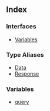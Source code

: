 ## Index

### Interfaces

- [Variables](api%5Cnamespaces%5Cqueries%5Cnamespaces%5CProgramQuery%5Cinterfaces%5CVariables.md)

### Type Aliases

- [Data](api%5Cnamespaces%5Cqueries%5Cnamespaces%5CProgramQuery%5Ctype-aliases%5CData.md)
- [Response](api%5Cnamespaces%5Cqueries%5Cnamespaces%5CProgramQuery%5Ctype-aliases%5CResponse.md)

### Variables

- [query](api%5Cnamespaces%5Cqueries%5Cnamespaces%5CProgramQuery%5Cvariables%5Cquery.md)
